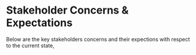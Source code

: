 # Stakeholder Concerns & Expectations
Below are the key stakeholders concerns and their expections with respect to the current state,

